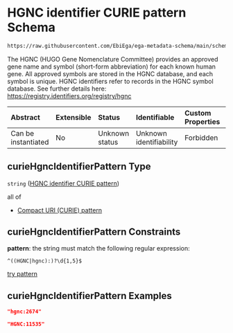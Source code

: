 # HGNC identifier CURIE pattern Schema

```txt
https://raw.githubusercontent.com/EbiEga/ega-metadata-schema/main/schemas/EGA.common-definitions.json#/definitions/curieHgncIdentifierPattern
```

The HGNC (HUGO Gene Nomenclature Committee) provides an approved gene name and symbol (short-form abbreviation) for each known human gene. All approved symbols are stored in the HGNC database, and each symbol is unique. HGNC identifiers refer to records in the HGNC symbol database. See further details here: <https://registry.identifiers.org/registry/hgnc>

| Abstract            | Extensible | Status         | Identifiable            | Custom Properties | Additional Properties | Access Restrictions | Defined In                                                                                           |
| :------------------ | :--------- | :------------- | :---------------------- | :---------------- | :-------------------- | :------------------ | :--------------------------------------------------------------------------------------------------- |
| Can be instantiated | No         | Unknown status | Unknown identifiability | Forbidden         | Allowed               | none                | [EGA.common-definitions.json\*](../../../schemas/EGA.common-definitions.json "open original schema") |

## curieHgncIdentifierPattern Type

`string` ([HGNC identifier CURIE pattern](ega-4-definitions-hgnc-identifier-curie-pattern.md))

all of

*   [Compact URI (CURIE) pattern](ega-4-definitions-compact-uri-curie-pattern.md "check type definition")

## curieHgncIdentifierPattern Constraints

**pattern**: the string must match the following regular expression:&#x20;

```regexp
^((HGNC|hgnc):)?\d{1,5}$
```

[try pattern](https://regexr.com/?expression=%5E\(\(HGNC%7Chgnc\)%3A\)%3F%5Cd%7B1%2C5%7D%24 "try regular expression with regexr.com")

## curieHgncIdentifierPattern Examples

```json
"hgnc:2674"
```

```json
"HGNC:11535"
```
